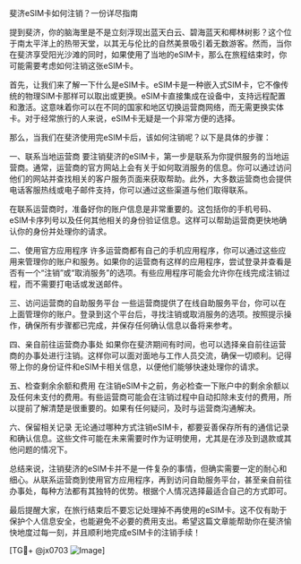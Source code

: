 斐济eSIM卡如何注销？一份详尽指南

提到斐济，你的脑海里是不是立刻浮现出蓝天白云、碧海蓝天和椰林树影？这个位于南太平洋上的热带天堂，以其无与伦比的自然美景吸引着无数游客。然而，当你在斐济享受阳光沙滩的同时，如果使用了当地的eSIM卡，那么在旅程结束时，你可能需要考虑如何注销这张eSIM卡。

首先，让我们来了解一下什么是eSIM卡。eSIM卡是一种嵌入式SIM卡，它不像传统的物理SIM卡那样可以取出或更换。eSIM卡直接集成在设备中，支持远程配置和激活。这意味着你可以在不同的国家和地区切换运营商网络，而无需更换实体卡。对于经常旅行的人来说，eSIM卡无疑是一个非常方便的选择。

那么，当我们在斐济使用完eSIM卡后，该如何注销呢？以下是具体的步骤：

一、联系当地运营商
要注销斐济的eSIM卡，第一步是联系为你提供服务的当地运营商。通常，运营商的官方网站上会有关于如何取消服务的信息。你可以通过访问他们的网站并查找相关的客户服务页面来获取帮助。此外，大多数运营商也会提供电话客服热线或电子邮件支持，你可以通过这些渠道与他们取得联系。

在联系运营商时，准备好你的账户信息是非常重要的。这包括你的手机号码、eSIM卡序列号以及任何其他相关的身份验证信息。这样可以帮助运营商更快地确认你的身份并处理你的请求。

二、使用官方应用程序
许多运营商都有自己的手机应用程序，你可以通过这些应用来管理你的账户和服务。如果你的运营商有这样的应用程序，尝试登录并查看是否有一个“注销”或“取消服务”的选项。有些应用程序可能会允许你在线完成注销过程，而不需要打电话或发送邮件。

三、访问运营商的自助服务平台
一些运营商提供了在线自助服务平台，你可以在上面管理你的账户。登录到这个平台后，寻找注销或取消服务的选项。按照提示操作，确保所有步骤都已完成，并保存任何确认信息以备将来参考。

四、亲自前往运营商办事处
如果你在斐济期间有时间，也可以选择亲自前往运营商的办事处进行注销。这样你可以面对面地与工作人员交流，确保一切顺利。记得带上你的身份证件和eSIM卡相关信息，以便他们能够快速处理你的请求。

五、检查剩余余额和费用
在注销eSIM卡之前，务必检查一下账户中的剩余余额以及任何未支付的费用。有些运营商可能会在注销过程中自动扣除未支付的费用，所以提前了解清楚是很重要的。如果有任何疑问，及时与运营商沟通解决。

六、保留相关记录
无论通过哪种方式注销eSIM卡，都要妥善保存所有的通信记录和确认信息。这些文件可能在未来需要时作为证明使用，尤其是在涉及到退款或其他问题的情况下。

总结来说，注销斐济的eSIM卡并不是一件复杂的事情，但确实需要一定的耐心和细心。从联系运营商到使用官方应用程序，再到访问自助服务平台，甚至亲自前往办事处，每种方法都有其独特的优势。根据个人情况选择最适合自己的方式即可。

最后提醒大家，在旅行结束后不要忘记处理掉不再使用的eSIM卡。这不仅有助于保护个人信息安全，也能避免不必要的费用支出。希望这篇文章能帮助你在斐济愉快地度过每一刻，并且顺利地完成eSIM卡的注销手续！

[TG💪+ @jx0703 ![Image](https://github.com/user-attachments/assets/dbca1d08-cadb-493c-b0ec-ad6f7a83f270)]